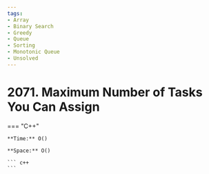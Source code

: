 ```yaml
---
tags:
- Array
- Binary Search
- Greedy
- Queue
- Sorting
- Monotonic Queue
- Unsolved
---
```



# 2071. Maximum Number of Tasks You Can Assign

=== "C++"

    **Time:** O()

    **Space:** O()

    ``` c++
    ```